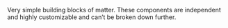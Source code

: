 Very simple building blocks of matter. These components are independent and highly customizable and can’t be broken down further. 

